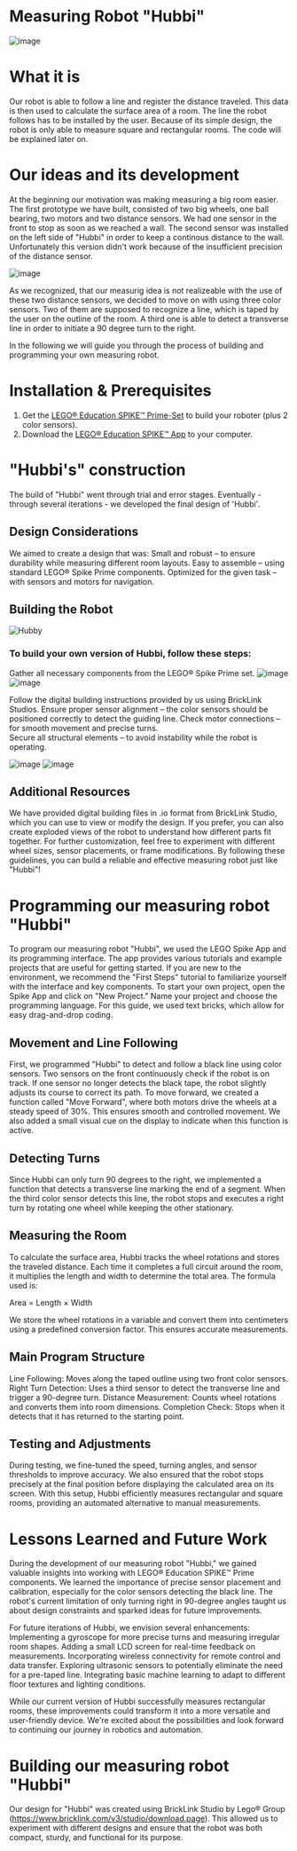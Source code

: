 # Measuring Robot "Hubbi"

![image](https://github.com/user-attachments/assets/895530c3-a123-461f-a578-d2d05290132c)


# What it is

Our robot is able to follow a line and register the distance traveled. This data is then used to calculate the surface area of a room.
The line the robot follows has to be installed by the user. Because of its simple design, the robot is only able to measure square and rectangular rooms. The code will be explained later on. 

# Our ideas and its development

At the beginning our motivation was making measuring a big room easier. The first prototype we have built, consisted of two big wheels, one ball bearing, two motors and two distance sensors. We had one sensor in the front to stop as soon as we reached a wall. The second sensor was installed on the left side of "Hubbi" in order to keep a continous distance to the wall. Unfortunately this version didn't work because of the insufficient precision of the distance sensor. 

![image](https://github.com/user-attachments/assets/22ca01b9-d8a9-4d6e-97c8-eaeb77d88511)

As we recognized, that our measurig idea is not realizeable with the use of these two distance sensors, we decided to move on with using three color sensors. Two of them are supposed to recognize a line, which is taped by the user on the outline of the room. A third one is able to detect a transverse line in order to initiate a 90 degree turn to the right.

In the following we will guide you through the process of building and programming your own measuring robot.


# Installation & Prerequisites

1. Get the [LEGO® Education SPIKE™ Prime-Set](https://education.lego.com/de-de/products/lego-education-spike-prime-set/45678/) to build your roboter (plus 2 color sensors). 
2. Download the [LEGO® Education SPIKE™ App](https://education.lego.com/de-de/downloads/spike-app/software/) to your computer.

# "Hubbi's" construction

The build of "Hubbi" went through trial and error stages. Eventually - through several iterations - we developed the final design of 'Hubbi'. 

## Design Considerations

We aimed to create a design that was:
Small and robust – to ensure durability while measuring different room layouts.
Easy to assemble – using standard LEGO® Spike Prime components.
Optimized for the given task – with sensors and motors for navigation.

## Building the Robot
![Hubby](https://github.com/emmahng/Robotik-Projekt/blob/main/%22Hubbi%22%20Build%20Process.gif)

### To build your own version of Hubbi, follow these steps:
Gather all necessary components from the LEGO® Spike Prime set.
![image](https://github.com/user-attachments/assets/efb47114-b4c2-4e37-b8c8-0be303b0abd7)
![image](https://github.com/user-attachments/assets/4c99fb6f-3e6c-41e5-8b93-99fdb2591dd2)

Follow the digital building instructions provided by us using BrickLink Studios.
Ensure proper sensor alignment – the color sensors should be positioned correctly to detect the guiding line.
Check motor connections – for smooth movement and precise turns.  
Secure all structural elements – to avoid instability while the robot is operating.

![image](https://github.com/user-attachments/assets/9cc233f3-87e1-400f-b00b-2c90a220b91b)
![image](https://github.com/user-attachments/assets/70a4e8ec-d53b-439b-b34a-f79f3a66d3de)

## Additional Resources
We have provided digital building files in .io format from BrickLink Studio, which you can use to view or modify the design.
If you prefer, you can also create exploded views of the robot to understand how different parts fit together.
For further customization, feel free to experiment with different wheel sizes, sensor placements, or frame modifications.
By following these guidelines, you can build a reliable and effective measuring robot just like "Hubbi"!


# Programming our measuring robot "Hubbi"

To program our measuring robot "Hubbi", we used the LEGO Spike App and its programming interface. The app provides various tutorials and example projects that are useful for getting started. If you are new to the environment, we recommend the "First Steps" tutorial to familiarize yourself with the interface and key components.
To start your own project, open the Spike App and click on "New Project." Name your project and choose the programming language. For this guide, we used text bricks, which allow for easy drag-and-drop coding.


## Movement and Line Following

First, we programmed "Hubbi" to detect and follow a black line using color sensors. Two sensors on the front continuously check if the robot is on track. If one sensor no longer detects the black tape, the robot slightly adjusts its course to correct its path.
To move forward, we created a function called "Move Forward", where both motors drive the wheels at a steady speed of 30%. This ensures smooth and controlled movement. We also added a small visual cue on the display to indicate when this function is active.


## Detecting Turns

Since Hubbi can only turn 90 degrees to the right, we implemented a function that detects a transverse line marking the end of a segment. When the third color sensor detects this line, the robot stops and executes a right turn by rotating one wheel while keeping the other stationary.


## Measuring the Room

To calculate the surface area, Hubbi tracks the wheel rotations and stores the traveled distance. Each time it completes a full circuit around the room, it multiplies the length and width to determine the total area. The formula used is:

Area = Length × Width

We store the wheel rotations in a variable and convert them into centimeters using a predefined conversion factor. This ensures accurate measurements.


## Main Program Structure

Line Following: Moves along the taped outline using two front color sensors.
Right Turn Detection: Uses a third sensor to detect the transverse line and trigger a 90-degree turn.
Distance Measurement: Counts wheel rotations and converts them into room dimensions.
Completion Check: Stops when it detects that it has returned to the starting point.


## Testing and Adjustments

During testing, we fine-tuned the speed, turning angles, and sensor thresholds to improve accuracy. We also ensured that the robot stops precisely at the final position before displaying the calculated area on its screen.
With this setup, Hubbi efficiently measures rectangular and square rooms, providing an automated alternative to manual measurements.


# Lessons Learned and Future Work

During the development of our measuring robot "Hubbi," we gained valuable insights into working with LEGO® Education SPIKE™ Prime components. We learned the importance of precise sensor placement and calibration, especially for the color sensors detecting the black line. The robot's current limitation of only turning right in 90-degree angles taught us about design constraints and sparked ideas for future improvements.

For future iterations of Hubbi, we envision several enhancements:
Implementing a gyroscope for more precise turns and measuring irregular room shapes.
Adding a small LCD screen for real-time feedback on measurements.
Incorporating wireless connectivity for remote control and data transfer.
Exploring ultrasonic sensors to potentially eliminate the need for a pre-taped line.
Integrating basic machine learning to adapt to different floor textures and lighting conditions.

While our current version of Hubbi successfully measures rectangular rooms, these improvements could transform it into a more versatile and user-friendly device. We're excited about the possibilities and look forward to continuing our journey in robotics and automation.





# Building our measuring robot "Hubbi"

Our design for "Hubbi" was created using BrickLink Studio by Lego® Group (https://www.bricklink.com/v3/studio/download.page). This allowed us to experiment with different designs and ensure that the robot was both compact, sturdy, and functional for its purpose.

